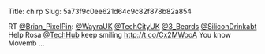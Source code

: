 Title: chirp
Slug: 5a73f9c0ee621d64c9c82f878b82a854

RT <a href="http://twitter.com/Brian_PixelPin">@Brian_PixelPin</a>: <a href="http://twitter.com/WayraUK">@WayraUK</a> <a href="http://twitter.com/TechCityUK">@TechCityUK</a> <a href="http://twitter.com/3_Beards">@3_Beards</a> <a href="http://twitter.com/SiliconDrinkabt">@SiliconDrinkabt</a> Help Rosa <a href="http://twitter.com/TechHub">@TechHub</a> keep smiling <a href="http://t.co/Cx2MWooA">http://t.co/Cx2MWooA</a> You know Movemb ...

